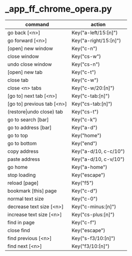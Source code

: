 # _app_ff_chrome_opera.py

command | action
--- | ---
go back [\<n>] | Key("a-left/15:[n]")
go forward [\<n>] | Key("a-right/15:[n]")
[open] new window | Key("c-n")
close window | Key("cs-w")
undo close window | Key("cs-n")
[open] new tab | Key("c-t")
close tab | Key("c-w")
close \<n> tabs | Key("c-w/20:[n]")
[go to] next tab [\<n>] | Key("c-tab:[n]")
[go to] previous tab [\<n>] | Key("cs-tab:[n]")
(restore\|undo close) tab | Key("cs-t")
go to search [bar] | Key("c-k")
go to address [bar] | Key("a-d")
go to top | Key("home")
go to bottom | Key("end")
copy address | Key("a-d/10, c-c/10")
paste address | Key("a-d/10, c-v/10")
go home | Key("a-home")
stop loading | Key("escape")
reload [page] | Key("f5")
bookmark [this] page | Key("c-d")
normal text size | Key("c-0")
decrease text size [\<n>] | Key("c-minus:[n]")
increase text size [\<n>] | Key("cs-plus:[n]")
find in page | Key("c-f")
close find | Key("escape")
find previous [\<n>] | Key("s-f3/10:[n]")
find next [\<n>] | Key("f3/10:[n]")
